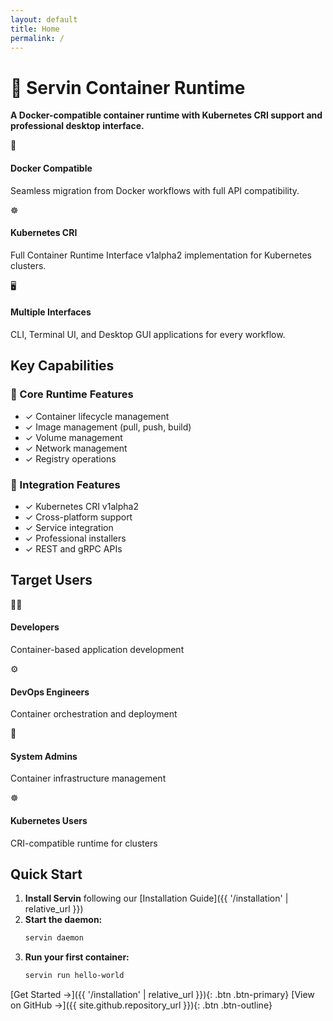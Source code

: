 ```yaml
---
layout: default
title: Home
permalink: /
---
```


# 🚀 Servin Container Runtime

**A Docker-compatible container runtime with Kubernetes CRI support and professional desktop interface.**

<div class="feature-grid">
  <div class="feature-box">
    <div class="feature-icon">🐳</div>
    <h4>Docker Compatible</h4>
    <p>Seamless migration from Docker workflows with full API compatibility.</p>
  </div>
  <div class="feature-box">
    <div class="feature-icon">☸️</div>
    <h4>Kubernetes CRI</h4>
    <p>Full Container Runtime Interface v1alpha2 implementation for Kubernetes clusters.</p>
  </div>
  <div class="feature-box">
    <div class="feature-icon">🖥️</div>
    <h4>Multiple Interfaces</h4>
    <p>CLI, Terminal UI, and Desktop GUI applications for every workflow.</p>
  </div>
</div>

## Key Capabilities

### 🎯 Core Runtime Features
- <span class="badge badge-success">✓</span> Container lifecycle management
- <span class="badge badge-success">✓</span> Image management (pull, push, build)
- <span class="badge badge-success">✓</span> Volume management
- <span class="badge badge-success">✓</span> Network management
- <span class="badge badge-success">✓</span> Registry operations

### 🔌 Integration Features
- <span class="badge badge-success">✓</span> Kubernetes CRI v1alpha2
- <span class="badge badge-success">✓</span> Cross-platform support
- <span class="badge badge-success">✓</span> Service integration
- <span class="badge badge-success">✓</span> Professional installers
- <span class="badge badge-success">✓</span> REST and gRPC APIs

## Target Users

<div class="feature-grid">
  <div class="feature-box">
    <div class="feature-icon">👨‍💻</div>
    <h4>Developers</h4>
    <p>Container-based application development</p>
  </div>
  <div class="feature-box">
    <div class="feature-icon">⚙️</div>
    <h4>DevOps Engineers</h4>
    <p>Container orchestration and deployment</p>
  </div>
  <div class="feature-box">
    <div class="feature-icon">🔧</div>
    <h4>System Admins</h4>
    <p>Container infrastructure management</p>
  </div>
  <div class="feature-box">
    <div class="feature-icon">☸️</div>
    <h4>Kubernetes Users</h4>
    <p>CRI-compatible runtime for clusters</p>
  </div>
</div>

## Quick Start

1. **Install Servin** following our [Installation Guide]({{ '/installation' | relative_url }})
2. **Start the daemon:**
   ```bash
   servin daemon
   ```
3. **Run your first container:**
   ```bash
   servin run hello-world
   ```

[Get Started →]({{ '/installation' | relative_url }}){: .btn .btn-primary}
[View on GitHub →]({{ site.github.repository_url }}){: .btn .btn-outline}
